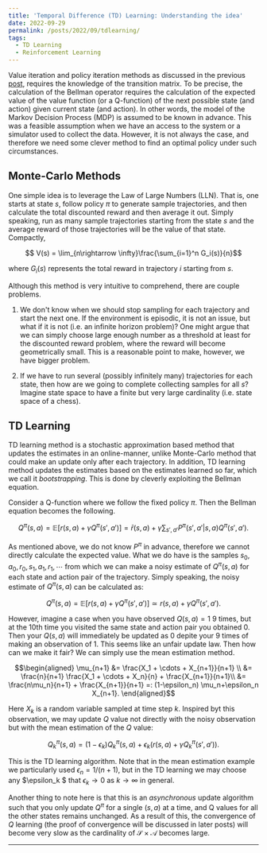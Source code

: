 ```yaml
---
title: 'Temporal Difference (TD) Learning: Understanding the idea'
date: 2022-09-29
permalink: /posts/2022/09/tdlearning/
tags:
  - TD Learning
  - Reinforcement Learning
---
```


Value iteration and policy iteration methods as discussed in the previous [post](https://mnjnsng.github.io/posts/2022/09/vipi/), requires the knowledge of the transition matrix. To be precise, the calculation of the Bellman operator requires the calculation of the expected value of the value function (or a Q-function) of the next possible state (and action) given current state (and action). In other words, the model of the Markov Decision Process (MDP) is assumed to be known in advance. This was a feasible assumption when we have an access to the system or a simulator used to collect the data. However, it is not always the case, and therefore we need some clever method to find an optimal policy under such circumstances.

## Monte-Carlo Methods

One simple idea is to leverage the Law of Large Numbers (LLN). That is, one starts at state $s$, follow policy $\pi$ to generate sample trajectories, and then calculate the total discounted reward and then average it out. Simply speaking, run as many sample trajectories starting from the state $s$ and the average reward of those trajectories will be the value of that state. Compactly,

$$ V(s) = \lim_{n\rightarrow \infty}\frac{\sum_{i=1}^n G_i(s)}{n}$$

where $G_i(s)$ represents the total reward in trajectory $i$ starting from $s$.

Although this method is very intuitive to comprehend, there are couple problems.

1. We don't know when we should stop sampling for each trajectory and start the next one. If the environment is episodic, it is not an issue, but what if it is not (i.e. an infinite horizon problem)? One might argue that we can simply choose large enough number as a threshold at least for the discounted reward problem, where the reward will become geometrically small. This is a reasonable point to make, however, we have bigger problem.

2. If we have to run several (possibly infinitely many) trajectories for each state, then how are we going to complete collecting samples for all $s$? Imagine state space to have a finite but very large cardinality (i.e. state space of a chess).

## TD Learning

TD learning method is a stochastic approximation based method that updates the estimates in an online-manner, unlike Monte-Carlo method that could make an update only after each trajectory. In addition, TD learning method updates the estimates based on the estimates learned so far, which we call it *bootstrapping*. This is done by cleverly exploiting the Bellman equation.

Consider a Q-function where we follow the fixed policy $\pi$. Then the Bellman equation becomes the following.

$$Q^\pi (s,a) = \mathbb{E}[r(s,a) + \gamma Q^\pi(s',a')] = \bar{r}(s,a) + \gamma \sum_{s',a'} P^\pi(s',a'\vert s,a)Q^\pi(s',a').$$

As mentioned above, we do not know $P^\pi$ in advance, therefore we cannot directly calculate the expected value. What we do have is the samples $s_0, a_0, r_0, s_1, a_1, r_1, \cdots$ from which we can make a noisy estimate of $Q^\pi(s,a)$ for each state and action pair of the trajectory. Simply speaking, the noisy estimate of $Q^\pi(s,a)$ can be calculated as:

$$Q^\pi (s,a) = \mathbb{E}[r(s,a) + \gamma Q^\pi(s',a')] \simeq r(s,a) + \gamma Q^\pi(s',a').$$

However, imagine a case when you have observed $Q(s,a)=1$ 9 times, but at the 10th time you visited the same state and action pair you obtained $0$. Then your $Q(s,a)$ will immediately be updated as $0$ depite your 9 times of making an observation of $1$. This seems like an unfair update law. Then how can we make it fair? We can simply use the mean estimation method.

$$\begin{aligned}
\mu_{n+1} &= \frac{X_1 + \cdots + X_{n+1}}{n+1}  \\
&=  \frac{n}{n+1} \frac{X_1 + \cdots + X_n}{n} + \frac{X_{n+1}}{n+1}\\
&=  \frac{n\mu_n}{n+1} + \frac{X_{n+1}}{n+1} =: (1-\epsilon_n) \mu_n+\epsilon_n X_{n+1}.
\end{aligned}$$

Here $X_k$ is a random variable sampled at time step $k$. Inspired byt this observation, we may update $Q$ value not directly with the noisy observation but with the mean estimation of the $Q$ value:

$$Q_k^\pi (s,a) = (1-\epsilon_k)Q_k^\pi(s,a) + \epsilon_k(r(s,a) + \gamma Q_k^\pi(s',a')).$$

This is the TD learning algorithm. Note that in the mean estimation example we particularly used $\epsilon_n = 1/(n+1)$, but in the TD learning we may choose any $\epsilon_k $ that  $\epsilon_k \rightarrow 0$ as $k\rightarrow \infty$ in general.

Another thing to note here is that this is an *asynchronous* update algorithm such that you only update $Q^\pi$ for a single $(s,a)$ at a time, and Q values for all the other states remains unchanged. As a result of this, the convergence of $Q$ learning (the proof of convergence will be discussed in later posts) will become very slow as the cardinality of $\mathcal{S} \times \mathcal{A}$ becomes large.

------
